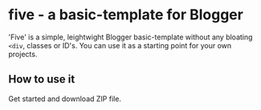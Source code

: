 # five - a basic-template for Blogger

'Five' is a simple, leightwight Blogger basic-template without any bloating `<div`, classes or ID's. You can use it as a starting point for your own projects.

## How to use it

Get started and download ZIP file. 
